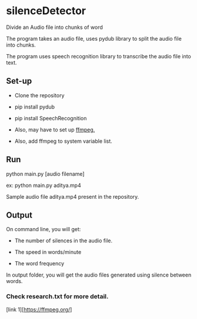# silenceDetector
Divide an Audio file into chunks of word

The program takes an audio file, uses pydub library to split the audio file into chunks.

The program uses speech recognition library to transcribe the audio file into text.


## Set-up

* Clone the repository

* pip install pydub

* pip install SpeechRecognition

* Also, may have to set up [ffmpeg.](https://ffmpeg.org/)

* Also, add ffmpeg to system variable list.


## Run

python main.py [audio filename]

ex: python main.py aditya.mp4


Sample audio file aditya.mp4 present in the repository.


## Output

On command line, you will get:

* The number of silences in the audio file.

* The speed in words/minute

* The word frequency


In output folder, you will get the audio files generated using silence between words.


### Check research.txt for more detail.

[link 1][https://ffmpeg.org/]
